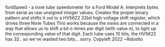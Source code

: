
fordSpeed - a nixie tube speedometer for a Ford 
Model A. Interprets bytes from serial as raw unsigned 
integer values. Creates the proper binary pattern and 
shifts it out to a HV5622 32bit high voltage shift 
register, which drives three Nixie Tubes This works because 
the nixies are connected in a way that allows us to shift a 
bit n-times per digit (with value n), to light up the 
corresponding value of that digit. Each tube uses 10 bits, 
the HV5622 has 32.. so we've wasted two bits... sorry. 
Copyleft 2022 ~Robotto

